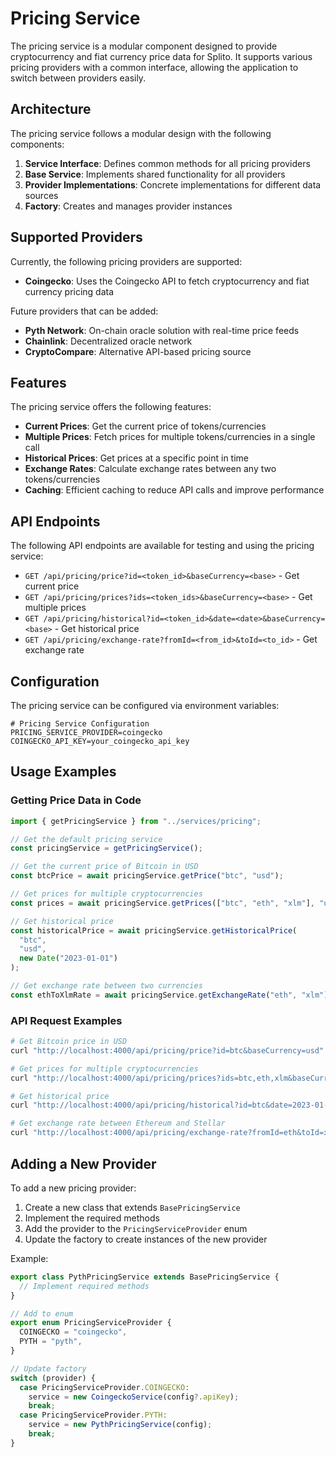 # Pricing Service

The pricing service is a modular component designed to provide cryptocurrency and fiat currency price data for Splito. It supports various pricing providers with a common interface, allowing the application to switch between providers easily.

## Architecture

The pricing service follows a modular design with the following components:

1. **Service Interface**: Defines common methods for all pricing providers
2. **Base Service**: Implements shared functionality for all providers
3. **Provider Implementations**: Concrete implementations for different data sources
4. **Factory**: Creates and manages provider instances

## Supported Providers

Currently, the following pricing providers are supported:

- **Coingecko**: Uses the Coingecko API to fetch cryptocurrency and fiat currency pricing data

Future providers that can be added:

- **Pyth Network**: On-chain oracle solution with real-time price feeds
- **Chainlink**: Decentralized oracle network
- **CryptoCompare**: Alternative API-based pricing source

## Features

The pricing service offers the following features:

- **Current Prices**: Get the current price of tokens/currencies
- **Multiple Prices**: Fetch prices for multiple tokens/currencies in a single call
- **Historical Prices**: Get prices at a specific point in time
- **Exchange Rates**: Calculate exchange rates between any two tokens/currencies
- **Caching**: Efficient caching to reduce API calls and improve performance

## API Endpoints

The following API endpoints are available for testing and using the pricing service:

- `GET /api/pricing/price?id=<token_id>&baseCurrency=<base>` - Get current price
- `GET /api/pricing/prices?ids=<token_ids>&baseCurrency=<base>` - Get multiple prices
- `GET /api/pricing/historical?id=<token_id>&date=<date>&baseCurrency=<base>` - Get historical price
- `GET /api/pricing/exchange-rate?fromId=<from_id>&toId=<to_id>` - Get exchange rate

## Configuration

The pricing service can be configured via environment variables:

```
# Pricing Service Configuration
PRICING_SERVICE_PROVIDER=coingecko
COINGECKO_API_KEY=your_coingecko_api_key
```

## Usage Examples

### Getting Price Data in Code

```typescript
import { getPricingService } from "../services/pricing";

// Get the default pricing service
const pricingService = getPricingService();

// Get the current price of Bitcoin in USD
const btcPrice = await pricingService.getPrice("btc", "usd");

// Get prices for multiple cryptocurrencies
const prices = await pricingService.getPrices(["btc", "eth", "xlm"], "usd");

// Get historical price
const historicalPrice = await pricingService.getHistoricalPrice(
  "btc",
  "usd",
  new Date("2023-01-01")
);

// Get exchange rate between two currencies
const ethToXlmRate = await pricingService.getExchangeRate("eth", "xlm");
```

### API Request Examples

```bash
# Get Bitcoin price in USD
curl "http://localhost:4000/api/pricing/price?id=btc&baseCurrency=usd"

# Get prices for multiple cryptocurrencies
curl "http://localhost:4000/api/pricing/prices?ids=btc,eth,xlm&baseCurrency=usd"

# Get historical price
curl "http://localhost:4000/api/pricing/historical?id=btc&date=2023-01-01&baseCurrency=usd"

# Get exchange rate between Ethereum and Stellar
curl "http://localhost:4000/api/pricing/exchange-rate?fromId=eth&toId=xlm"
```

## Adding a New Provider

To add a new pricing provider:

1. Create a new class that extends `BasePricingService`
2. Implement the required methods
3. Add the provider to the `PricingServiceProvider` enum
4. Update the factory to create instances of the new provider

Example:

```typescript
export class PythPricingService extends BasePricingService {
  // Implement required methods
}

// Add to enum
export enum PricingServiceProvider {
  COINGECKO = "coingecko",
  PYTH = "pyth",
}

// Update factory
switch (provider) {
  case PricingServiceProvider.COINGECKO:
    service = new CoingeckoService(config?.apiKey);
    break;
  case PricingServiceProvider.PYTH:
    service = new PythPricingService(config);
    break;
}
```
